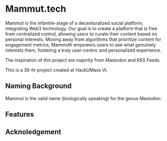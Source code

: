 # Mammut.tech
Mammut is the infantile-stage of a decenturalized social platform, integrating Web3 technology. Our goal is to create a platform that is free from centralized control, allowing users to curate their content based on personal interests. Moving away from algorithms that prioritize content for engagement metrics, Mammoth empowers users to see what genuinely interests them, fostering a truly user-centric and personalized experience. 

The inspiration of this project are majority from Mastodon and RSS Feeds.


This is a 36-hr project created at HackUMass VI.

## Naming Background
Mammut is the valid name (biologically speaking) for the genus Mastodon.

## Features


## Acknoledgement
